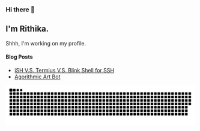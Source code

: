 ### Hi there 👋

## I'm Rithika.

Shhh, I'm working on my profile.

#### Blog Posts
<!-- BLOG-POST-LIST:START -->
- [iSH V.S. Termius V.S. Blink Shell for SSH](https://rithikasilva.github.io/rs-blog/2022/06/17/BlinkiSHTermius/)
- [Agorithmic Art Bot](https://rithikasilva.github.io/rs-blog/2021/12/31/AlgorithmicArtBot/)
<!-- BLOG-POST-LIST:END -->

![Snake](https://github.com/rithikasilva/rithikasilva/blob/output/github-contribution-grid-snake-dark.svg)

<!--
## My Stats
<p>
  <img height="150em" src="https://github-readme-stats.vercel.app/api?username=rithikasilva&show_icons=truetrue&theme=dracula&hide_border=true&hide=stars,prs&bg_color=00000000&count_private=true" />
 -->
  
<!--
  <img height="150em" src="https://github-readme-stats-eight-theta.vercel.app/api/top-langs/?username=rithikasilva&true&theme=dracula&hide_border=true&bg_color=00000000&layout=compact&hide=TeX" />
</p>
-->


<!--
**rithikasilva/rithikasilva** is a ✨ _special_ ✨ repository because its `README.md` (this file) appears on your GitHub profile.

Here are some ideas to get you started:

- 🔭 I’m currently working on ...
- 🌱 I’m currently learning ...
- 👯 I’m looking to collaborate on ...
- 🤔 I’m looking for help with ...
- 💬 Ask me about ...
- 📫 How to reach me: ...
- 😄 Pronouns: ...
- ⚡ Fun fact: ...
-->
